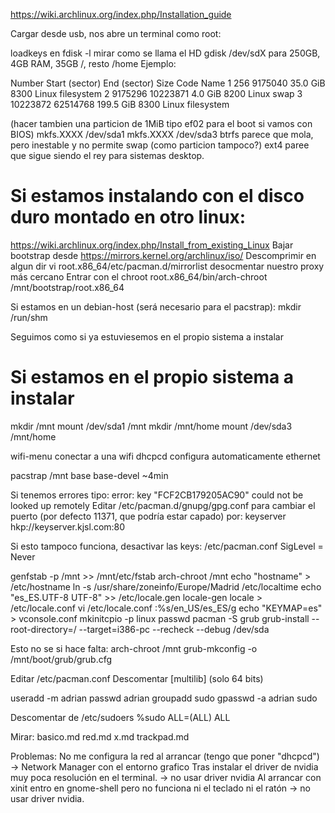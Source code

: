https://wiki.archlinux.org/index.php/Installation_guide

Cargar desde usb, nos abre un terminal como root:

loadkeys en
fdisk -l 
  mirar como se llama el HD
gdisk /dev/sdX
  para 250GB, 4GB RAM, 35GB /, resto /home
  Ejemplo:

Number  Start (sector)    End (sector)  Size       Code  Name
   1             256         9175040   35.0 GiB    8300  Linux filesystem
   2         9175296        10223871   4.0 GiB     8200  Linux swap
   3        10223872        62514768   199.5 GiB   8300  Linux filesystem

  (hacer tambien una particion de 1MiB tipo ef02 para el boot si vamos con BIOS)
mkfs.XXXX /dev/sda1
mkfs.XXXX /dev/sda3
  btrfs parece que mola, pero inestable y no permite swap (como particion tampoco?)
  ext4 paree que sigue siendo el rey para sistemas desktop.

# Si estamos instalando con el disco duro montado en otro linux:
https://wiki.archlinux.org/index.php/Install_from_existing_Linux
Bajar bootstrap desde https://mirrors.kernel.org/archlinux/iso/
Descomprimir en algun dir
vi root.x86_64/etc/pacman.d/mirrorlist
  desocmentar nuestro proxy más cercano
Entrar con el chroot
  root.x86_64/bin/arch-chroot /mnt/bootstrap/root.x86_64

Si estamos en un debian-host (será necesario para el pacstrap):
mkdir /run/shm

Seguimos como si ya estuviesemos en el propio sistema a instalar

# Si estamos en el propio sistema a instalar

mkdir /mnt
mount /dev/sda1 /mnt
mkdir /mnt/home
mount /dev/sda3 /mnt/home


wifi-menu
  conectar a una wifi
dhcpcd
  configura automaticamente ethernet

pacstrap /mnt base base-devel
  ~4min

  Si tenemos errores tipo: error: key "FCF2CB179205AC90" could not be looked up remotely
  Editar /etc/pacman.d/gnupg/gpg.conf para cambiar el puerto (por defecto 11371, que podría estar capado) por:
  keyserver hkp://keyserver.kjsl.com:80

  Si esto tampoco funciona, desactivar las keys:
  /etc/pacman.conf
  SigLevel = Never


genfstab -p /mnt >> /mnt/etc/fstab
arch-chroot /mnt
echo "hostname" > /etc/hostname
ln -s /usr/share/zoneinfo/Europe/Madrid /etc/localtime
echo "es_ES.UTF-8 UTF-8" >> /etc/locale.gen
locale-gen
locale > /etc/locale.conf
vi /etc/locale.conf
  :%s/en_US/es_ES/g
echo "KEYMAP=es" > vconsole.conf
mkinitcpio -p linux
passwd
pacman -S grub
grub-install --root-directory=/ --target=i386-pc --recheck --debug /dev/sda

Esto no se si hace falta:
arch-chroot /mnt
grub-mkconfig -o /mnt/boot/grub/grub.cfg



Editar /etc/pacman.conf
Descomentar [multilib] (solo 64 bits)

useradd -m adrian
passwd adrian
groupadd sudo
gpasswd -a adrian sudo

Descomentar de /etc/sudoers
%sudo   ALL=(ALL) ALL



Mirar:
basico.md
red.md
x.md
trackpad.md



Problemas:
No me configura la red al arrancar (tengo que poner "dhcpcd") -> Network Manager con el entorno grafico
Tras instalar el driver de nvidia muy poca resolución en el terminal. -> no usar driver nvidia
Al arrancar con xinit entro en gnome-shell pero no funciona ni el teclado ni el ratón -> no usar driver nvidia.
